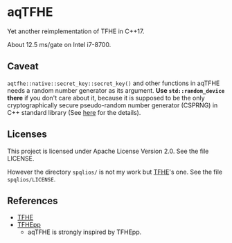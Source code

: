 # aqTFHE

Yet another reimplementation of TFHE in C++17.

About 12.5 ms/gate on Intel i7-8700.

## Caveat

`aqtfhe::native::secret_key::secret_key()` and other functions in aqTFHE
needs a random number generator as its argument.
**Use `std::random_device` there** if you don't care about it,
because it is supposed to be the only cryptographically secure
pseudo-random number generator (CSPRNG) in C++ standard library
(See [here](https://timsong-cpp.github.io/cppwp/n4659/rand) for the details).

## Licenses

This project is licensed under Apache License Version 2.0.
See the file LICENSE.

However the directory `spqlios/` is not my work but [TFHE](https://tfhe.github.io/tfhe/)'s one.
See the file `spqlios/LICENSE`.

## References

- [TFHE](https://tfhe.github.io/tfhe/)
- [TFHEpp](https://github.com/virtualsecureplatform/TFHEpp)
    - aqTFHE is strongly inspired by TFHEpp.
